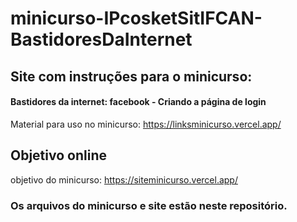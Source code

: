 # minicurso-IPcosketSitIFCAN-BastidoresDaInternet

## Site com instruções para o minicurso:  
#### Bastidores da internet: facebook - Criando a página de login

Material para uso no minicurso: https://linksminicurso.vercel.app/   

## Objetivo online
objetivo do minicurso: https://siteminicurso.vercel.app/

### Os arquivos do minicurso e site estão neste repositório.
